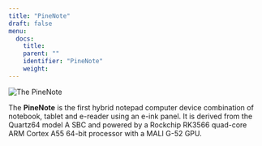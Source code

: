 ```yaml
---
title: "PineNote"
draft: false
menu:
  docs:
    title:
    parent: ""
    identifier: "PineNote"
    weight: 
---
```


![The PineNote](/documentation/images/PineNote-1.jpg)

The **PineNote** is the first hybrid notepad computer device combination of notebook, tablet and e-reader using an e-ink panel. It is derived from the Quartz64 model A SBC and powered by a Rockchip RK3566 quad-core ARM Cortex A55 64-bit processor with a MALI G-52 GPU.
